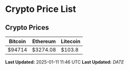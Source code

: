# Crypto Price List

## Crypto Prices
| Bitcoin | Ethereum | Litecoin |
| ------- | -------- | -------- |
| $94714 | $3274.08 | $103.8 |
**Last Updated:** 2025-01-11 11:46 UTC
**Last Updated:** $DATE$
